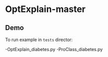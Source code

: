 # OptExplain-master

## Demo

To run example in ``tests`` director:

-OptExplain_diabetes.py
-ProClass_diabetes.py
